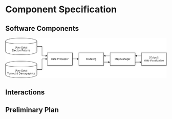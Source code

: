 # Component Specification

## Software Components
![](components.png)


## Interactions

## Preliminary Plan 
